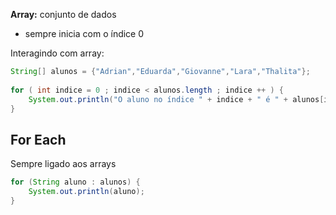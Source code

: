 **Array:** conjunto de dados
- sempre inicia com o índice 0

Interagindo com array:

```java
String[] alunos = {"Adrian","Eduarda","Giovanne","Lara","Thalita"};  
  
for ( int indice = 0 ; indice < alunos.length ; indice ++ ) {  
    System.out.println("O aluno no índice " + indice + " é " + alunos[indice]);  
}
```

## For Each

Sempre ligado aos arrays

```java
for (String aluno : alunos) {  
    System.out.println(aluno);  
}
```